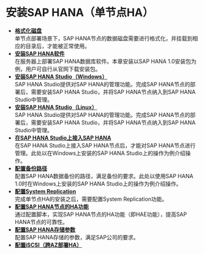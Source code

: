 # 安装SAP HANA（单节点HA）<a name="saphana_02_0040"></a>

-   **[格式化磁盘](格式化磁盘（单节点HA）.md)**  
单节点部署场景下，SAP HANA节点的数据磁盘需要进行格式化，并挂载到相应的目录后，才能被正常使用。
-   **[安装SAP HANA软件](安装SAP-HANA.md)**  
在服务器上部署SAP HANA数据库软件。本章安装以SAP  HANA 1.0安装包为例，用户可自行从官网下载安装包。
-   **[安装SAP HANA Studio（Windows）](安装SAP-HANA-Studio软件（Windows）.md)**  
SAP HANA  Studio提供对SAP HANA的管理功能。完成SAP  HANA节点的部署后，需要安装SAP HANA Studio，并将SAP HANA节点纳入到SAP HANA Studio中管理。
-   **[安装SAP HANA Studio（Linux）](安装SAP-HANA-Studio软件（Linux）.md)**  
SAP HANA Studio提供对SAP HANA的管理功能。完成SAP  HANA节点的部署后，需要安装SAP HANA Studio，并将SAP HANA节点纳入到SAP HANA Studio中管理。
-   **[在SAP HANA Studio上接入SAP HANA](SAP-HANA-Studio接入SAP-HANA.md)**  
在SAP HANA Studio上接入SAP HANA节点后，才能对SAP  HANA节点进行管理。此处以在Windows上安装的SAP HANA Studio上的操作为例介绍操作。
-   **[配置备份路径](配置备份路径（单节点HA）.md)**  
配置SAP HANA数据备份的路径，满足备份的要求。此处以使用SAP  HANA 1.0时在Windows上安装的SAP HANA Studio上的操作为例介绍操作。
-   **[配置System Replication](配置System-Replication.md)**  
完成单节点HA的安装之后，需要配置System Replication功能。
-   **[配置SAP HANA节点的HA功能](配置SAP-HANA节点的HA功能.md)**  
通过配置脚本，实现SAP HANA节点的HA功能（即HAE功能），提高SAP  HANA节点的可靠性。
-   **[配置SAP HANA存储参数](配置SAP-HANA存储参数（单节点HA）.md)**  
配置SAP HANA存储的参数，满足SAP公司的要求。
-   **[配置iSCSI（跨AZ部署HA）](配置iSCSI（跨AZ部署HA）.md)**  


